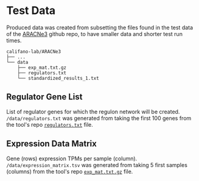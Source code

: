 # Test Data

Produced data was created from subsetting the files found in the test data of the [ARACNe3](https://github.com/califano-lab/ARACNe3/tree/3d8791a23e3bd8fd0d74f3b8d48f912e81d00f14/data) github repo, to have smaller data and shorter test run times.

```console
califano-lab/ARACNe3
├── ...
└── data
    ├── exp_mat.txt.gz
    ├── regulators.txt
    └── standardized_results_1.txt
```

## Regulator Gene List

List of regulator genes for which the regulon network will be created. `/data/regulators.txt` was generated from taking the first 100 genes from the tool's repo [`regulators.txt`](https://github.com/califano-lab/ARACNe3/blob/3d8791a23e3bd8fd0d74f3b8d48f912e81d00f14/data/regulators.txt) file.

## Expression Data Matrix

Gene (rows) expression TPMs per sample (column). `/data/expression_matrix.tsv` was generated from taking 5 first samples (columns) from the tool's repo [`exp_mat.txt.gz`](https://github.com/califano-lab/ARACNe3/blob/3d8791a23e3bd8fd0d74f3b8d48f912e81d00f14/data/exp_mat.txt.gz) file.
